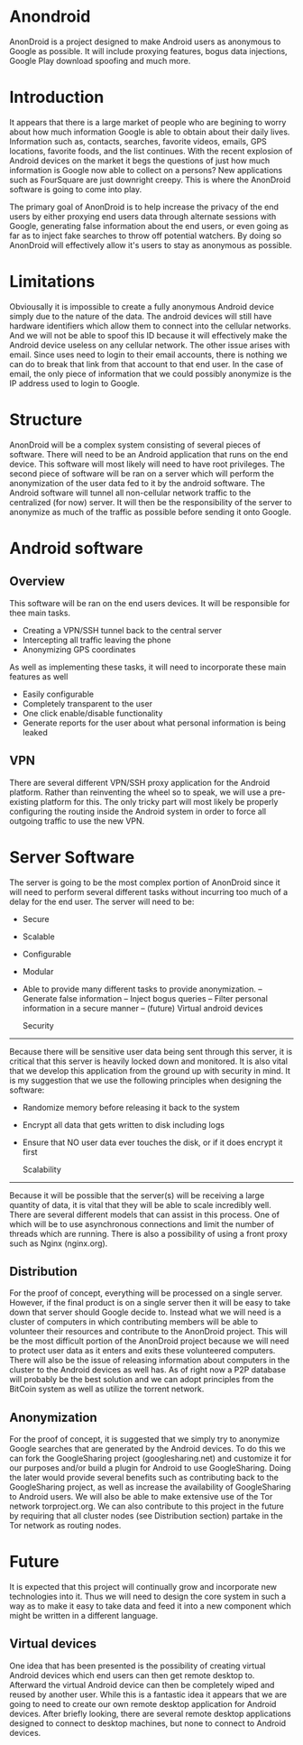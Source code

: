 Anondroid
=========
AnonDroid is a project designed to make Android users as anonymous to Google as
possible. It will include proxying features, bogus data injections, Google Play
download spoofing and much more. 


Introduction
============================================

  It appears that there is a large market of people who are begining to worry
about how much information Google is able to obtain about their daily lives.
Information such as, contacts, searches, favorite videos, emails, GPS
locations, favorite foods, and the list continues. With the recent explosion of
Android devices on the market it begs the questions of just how much
information is Google now able to collect on a persons? New applications such
as FourSquare are just downright creepy. This is where the AnonDroid software
is going to come into play.

  The primary goal of AnonDroid is to help increase the privacy of the end
users by either proxying end users data through alternate sessions with Google,
generating false information about the end users, or even going as far as to
inject fake searches to throw off potential watchers. By doing so AnonDroid will
effectively allow it's users to stay as anonymous as possible.

Limitations
============================================
  
  Obviousally it is impossible to create a fully anonymous Android device
simply due to the nature of the data. The android devices will still have
hardware identifiers which allow them to connect into the cellular networks.
And we will not be able to spoof this ID because it will effectively make the
Android device useless on any cellular network. The other issue arises with 
email. Since uses need to login to their email accounts, there is nothing we can
do to break that link from that account to that end user. In the case of email,
the only piece of information that we could possibly anonymize is the IP
address used to login to Google.

Structure
============================================

AnonDroid will be a complex system consisting of several pieces of software.
There will need to be an Android application that runs on the end device. This
software will most likely will need to have root privileges. The second piece
of software will be ran on a server which will perform the anonymization of the
user data fed to it by the android software.  The Android software will tunnel
all non-cellular network traffic to the centralized (for now) server. It will
then be the responsibility of the server to anonymize as much of the traffic as
possible before sending it onto Google.

Android software
============================================

Overview
--------------------------------------------

This software will be ran on the end users devices. It will be responsible for
thee main tasks.

- Creating a VPN/SSH tunnel back to the central server
- Intercepting all traffic leaving the phone
- Anonymizing GPS coordinates

As well as implementing these tasks, it will need to incorporate these main
features as well

- Easily configurable
- Completely transparent to the user
- One click enable/disable functionality
- Generate reports for the user about what personal information is being leaked

VPN
--------------------------------------------

There are several different VPN/SSH proxy application for the Android platform.
Rather than reinventing the wheel so to speak, we will use a pre-existing
platform for this. The only tricky part will most likely be properly
configuring the routing inside the Android system in order to force all
outgoing traffic to use the new VPN.

Server Software
============================================

The server is going to be the most complex portion of AnonDroid since it will
need to perform several different tasks without incurring too much of a delay
for the end user. The server will need to be:

- Secure
- Scalable
- Configurable
- Modular
- Able to provide many different tasks to provide anonymization.
  – Generate false information
  – Inject bogus queries
  – Filter personal information in a secure manner
  – (future) Virtual android devices

  Security
--------------------------------------------

Because there will be sensitive user data being sent through this server, it is
critical that this server is heavily locked down and monitored. It is also
vital that we develop this application from the ground up with security in
mind. It is my suggestion that we use the following principles when designing
the software:

- Randomize memory before releasing it back to the system
- Encrypt all data that gets written to disk including logs
- Ensure that NO user data ever touches the disk, or if it does encrypt it first

  Scalability
--------------------------------------------

Because it will be possible that the server(s) will be receiving a large
quantity of data, it is vital that they will be able to scale incredibly well.
There are several different models that can assist in this process. One of
which will be to use asynchronous connections and limit the number of threads
which are running. There is also a possibility of using a front proxy such as
Nginx (nginx.org).

  Distribution
--------------------------------------------

For the proof of concept, everything will be processed on a single server.
However, if the final product is on a single server then it will be easy to
take down that server should Google decide to.  Instead what we will need is a
cluster of computers in which contributing members will be able to volunteer
their resources and contribute to the AnonDroid project. This will be the most
difficult portion of the AnonDroid project because we will need to protect user
data as it enters and exits these volunteered computers. There will also be the
issue of releasing information about computers in the cluster to the Android
devices as well has. As of right now a P2P database will probably be the best
solution and we can adopt principles from the BitCoin system as well
as utilize the torrent network.

  Anonymization
--------------------------------------------

  For the proof of concept, it is suggested that we simply try to anonymize
Google searches that are generated by the Android devices. To do this we can
fork the GoogleSharing project (googlesharing.net) and customize it for our
purposes and/or build a plugin for Android to use GoogleSharing. Doing the
later would provide several benefits such as contributing back to the
GoogleSharing project, as well as increase the availability of GoogleSharing to
Android users. 
  We will also be able to make extensive use of the Tor network
torproject.org. We can also contribute to this project in the future by
requiring that all cluster nodes (see Distribution
section) partake in the Tor network as routing nodes.

Future
============================================

It is expected that this project will continually grow and incorporate new
technologies into it.  Thus we will need to design the core system in such a
way as to make it easy to take data and feed it into a new component which
might be written in a different language.

Virtual devices
--------------------------------------------

One idea that has been presented is the possibility of creating virtual Android
devices which end users can then get remote desktop to. Afterward the virtual
Android device can then be completely wiped and reused by another user. While
this is a fantastic idea it appears that we are going to need to create our own
remote desktop application for Android devices. After briefly looking, there
are several remote desktop applications designed to connect to desktop
machines, but none to connect to Android devices.

